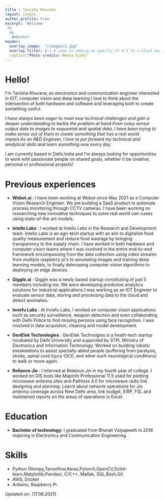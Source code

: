 ```yaml
---
title : Tanisha Khurana
layout: single
author_profile: true
excerpt: 'Welcome  
 to   
  my   
   Website!'
header:
  overlay_image:  "/images/2.jpg"
  overlay_filter: 0.1 # same as adding an opacity of 0.5 to a black background
  caption:"Photo credits: Neena Sidhu"
---
```


# Hello!
I'm Tanisha Khurana, an electronics and communication engineer interested in IOT, computer vision and deep learning.I love to think about the intersection of both hardware and software and leveraging both to create something useful.  

*I have always been eager to meet new technical challenges and gain a deeper understanding to tackle the problem at hand.From noisy sensor output data to images to sequential and spatial data, I have been trying to make sense out of them to create something that has a real world impact.As an R&D Engineer, I love to put forward my technical and analytical skills and learn something new every day.*  

I am currently based in Delhi,India and I'm always looking for opportunities to work with passionate people on shared goals, whether it be creative, personal or professional projects!

# Previous experiences
- **Wobot.ai** :
	I have been working at Wobot since May 2021 as a Computer Vision Research Engineer. We are building a SaaS product to automate process monitoring through CCTV cameras. I have been working on researching new innovative techniques to solve real world use-cases using state-of-the-art models.   

- **Intello Labs** :
	I worked at Intello Labs in the Research and Development team. Intello Labs is an agri-tech startup with an aim to digitalize food quality measurement and reduce food wastage by bringing transparency to the supply chain. I have worked in both hardware and computer vision teams where I was involved in the entire end-to-end framework encompassing from the data collection using video streams from multiple raspberry pi's to annotating images and training deep learning models, to finally delevoping computer vision algorithms to deploying on edge devices.  
	
- **Qiggle.ai** : 
	Qiggle was a newly based startup constituting of just 5 members including me. We were developing predictive analytics solutions for industrial applications.I was working as an IOT Engineer to evaluate sensor data, storing and processing data to the cloud and detect anomalies.  
	
- **Innefu Labs** :
	At Innefu Labs, I worked on computer vision applications such as security surveillance, weapon detection and even collaborating with Delhi Police to find missing persons using face recognition. I was involved in data acquistion, cleaning and model development.   

- **GenElek Technologies** : GenElek Technolgies is a heath-tech startup incubated by Delhi University and supported by STPI, Ministry of Electronics and Information Technology. Worked on building robotic exoskeletons to assist specially-abled people (suffering from paralysis, stroke, spinal cord injury (SCI), and other such neurological conditions) to walk or move again.    

- **Reliance Jio** : I interned at Relaince Jio in my fourth year of college. I worked on GIS tools like MapInfo Professional 11.5 used for plotting microwave antenna sites and Pathloss 4.0 for microwave radio link designing and planning. Learnt about network operations for Jio antenna coverage across New Delhi area, link budget, EIRP, FSL and maintained reports on the areas of operations in Excel. 

# Education

- **Bachelor of technology**:
	I graduated from Bharati Vidyapeeth in 2018 majoring in Electronics and Communication Engineering.

# Skills
 
- Python (Numpy,Tensoflow,Keras,Pytorch,OpenCV,Scikit-learn,Matplotlib,Pandas), C/C++, Matlab, SQL,Bash,Git
- AWS, Docker
- Arduino, Raspberry Pi
	
Updated on- (17.06.2021)


	 
	 
	
	 




